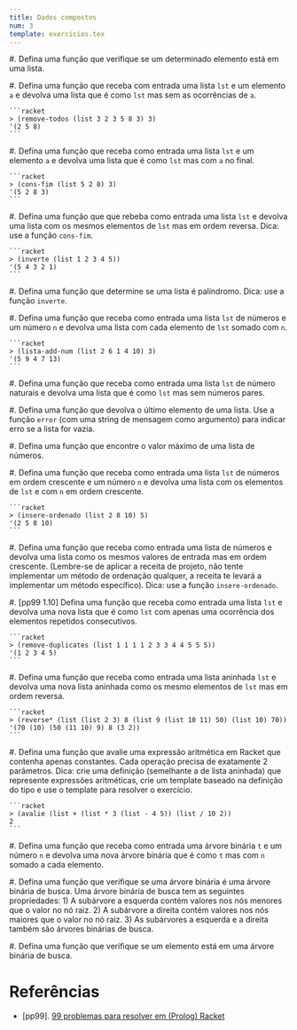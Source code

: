 ```yaml
---
title: Dados compostos
num: 3
template: exercicios.tex
---
```


#.  Defina uma função que verifique se um determinado elemento está em uma
    lista.

#.  Defina uma função que receba com entrada uma lista `lst` e um elemento `a`
    e devolva uma lista que é como `lst` mas sem as ocorrências de `a`.

    ```racket
    > (remove-todos (list 3 2 3 5 8 3) 3)
    '(2 5 8)
    ```

#.  Defina uma função que receba como entrada uma lista `lst` e um elemento `a`
    e devolva uma lista que é como `lst` mas com `a` no final.

    ```racket
    > (cons-fim (list 5 2 8) 3)
    '(5 2 8 3)
    ```

#.  Defina uma função que que rebeba como entrada uma lista `lst` e devolva uma
    lista com os mesmos elementos de `lst` mas em ordem reversa. Dica: use
    a função `cons-fim`.

    ```racket
    > (inverte (list 1 2 3 4 5))
    '(5 4 3 2 1)
    ```

#.  Defina uma função que determine se uma lista é palíndromo. Dica: use
    a função `inverte`.

#.  Defina uma função que receba como entrada uma lista `lst` de números e um
    número `n` e devolva uma lista com cada elemento de `lst` somado com `n`.

    ```racket
    > (lista-add-num (list 2 6 1 4 10) 3)
    '(5 9 4 7 13)
    ```

#.  Defina uma função que receba como entrada uma lista `lst` de número
    naturais e devolva uma lista que é como `lst` mas sem números pares.

#.  Defina uma função que devolva o último elemento de uma lista. Use a função
    `error` (com uma string de mensagem como argumento) para indicar erro se
    a lista for vazia.

#.  Defina uma função que encontre o valor máximo de uma lista de números.

#.  Defina uma função que receba como entrada uma lista `lst` de números em
    ordem crescente e um número `n` e devolva uma lista com os elementos de
    `lst` e com `n` em ordem crescente.

    ```racket
    > (insere-ordenado (list 2 8 10) 5)
    '(2 5 8 10)
    ```

#.  Defina uma função que receba como entrada uma lista de números e devolva
    uma lista como os mesmos valores de entrada mas em ordem crescente.
    (Lembre-se de aplicar a receita de projeto, não tente implementar um método
    de ordenação qualquer, a receita te levará a implementar um método
    específico). Dica: use a função `insere-ordenado`.

#.  [pp99 1.10] Defina uma função que receba como entrada uma lista `lst`
    e devolva uma nova lista que é como `lst` com apenas uma ocorrência dos
    elementos repetidos consecutivos.

    ```racket
    > (remove-duplicates (list 1 1 1 1 2 3 3 4 4 5 5 5))
    '(1 2 3 4 5)
    ```

#.  Defina uma função que receba como entrada uma lista aninhada `lst` e
    devolva uma nova lista aninhada como os mesmo elementos de `lst` mas
    em ordem reversa.

    ```racket
    > (reverse* (list (list 2 3) 8 (list 9 (list 10 11) 50) (list 10) 70))
    '(70 (10) (50 (11 10) 9) 8 (3 2))
    ```

#.  Defina uma função que avalie uma expressão aritmética em Racket que
    contenha apenas constantes. Cada operação precisa de exatamente
    2 parâmetros. Dica: crie uma definição (semelhante a de lista aninhada) que
    represente expressões aritméticas, crie um template baseado na definição do
    tipo e use o template para resolver o exercício.

    ```racket
    > (avalie (list + (list * 3 (list - 4 5)) (list / 10 2))
    2
    ```

#.  Defina uma função que receba como entrada uma árvore binária `t` e um
    número `n` e devolva uma nova árvore binária que é como `t` mas com `n`
    somado a cada elemento.

#.  Defina uma função que verifique se uma árvore binária é uma árvore binária
    de busca. Uma árvore binária de busca tem as seguintes propriedades: 1)
    A subárvore a esquerda contém valores nos nós menores que o valor no nó
    raiz. 2) A subárvore a direita contém valores nos nós maiores que o valor
    no nó raiz. 3) As subárvores a esquerda e a direita também são árvores
    binárias de busca.

#.  Defina uma função que verifique se um elemento está em uma árvore binária
    de busca.


# Referências

-   [pp99]. [99 problemas para resolver em (Prolog) Racket](https://sites.google.com/site/prologsite/prolog-problems)

<!-- vim: set spell spelllang=pt_br: !-->
